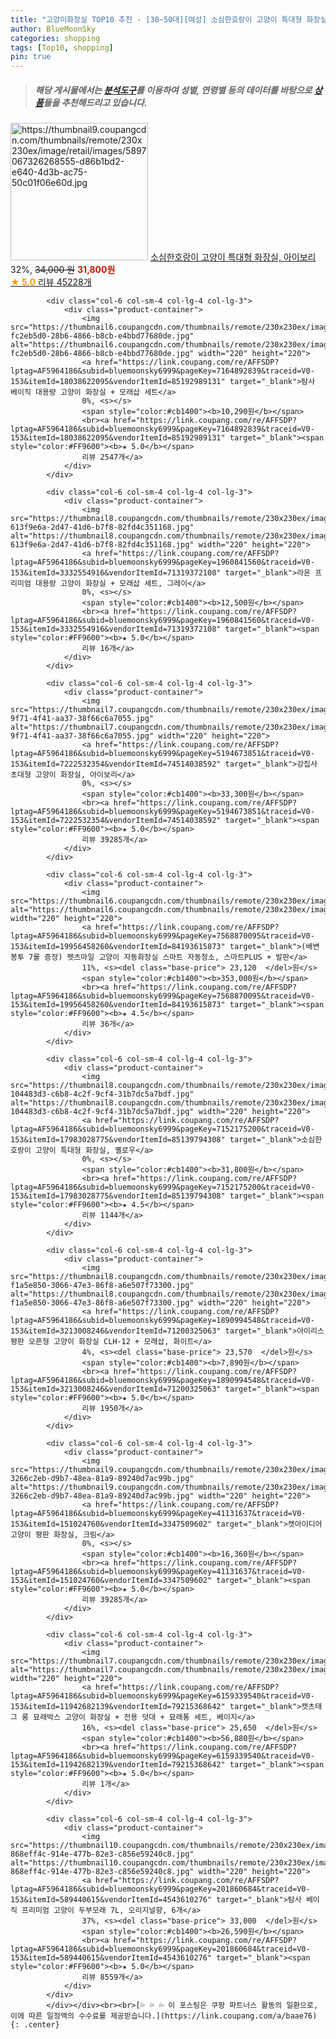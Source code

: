 ```yaml
---
title: "고양이화장실 TOP10 추천 - [30~50대][여성] 소심한호랑이 고양이 특대형 화장실, 아이보리"
author: BlueMoonSky
categories: shopping
tags: [Top10, shopping]
pin: true
---
```


> ##### 해당 게시물에서는 [**분석도구**](https://itemscout.io/)를 이용하여 **성별**, **연령별** 등의 데이터를 바탕으로 [**상품**](https://link.coupang.com/a/baae76)들을 추천해드리고 있습니다.
<div class="container"><div class="row">
            <div class="col-6 col-sm-4 col-lg-4 col-lg-3">
                <div class="product-container">
                    <img src="https://thumbnail9.coupangcdn.com/thumbnails/remote/230x230ex/image/retail/images/5897067326268555-d86b1bd2-e640-4d3b-ac75-50c01f06e60d.jpg" alt="https://thumbnail9.coupangcdn.com/thumbnails/remote/230x230ex/image/retail/images/5897067326268555-d86b1bd2-e640-4d3b-ac75-50c01f06e60d.jpg" width="220" height="220">
                    <a href="https://link.coupang.com/re/AFFSDP?lptag=AF5964186&subid=bluemoonsky6999&pageKey=7152175200&traceid=V0-153&itemId=17983028777&vendorItemId=85139794316" target="_blank">소심한호랑이 고양이 특대형 화장실, 아이보리</a>
                    32%, <s><del class="base-price"> 34,000  </del>원</s> 
                    <span style="color:#cb1400"><b>31,800원</b></span>
                    <br><a href="https://link.coupang.com/re/AFFSDP?lptag=AF5964186&subid=bluemoonsky6999&pageKey=7152175200&traceid=V0-153&itemId=17983028777&vendorItemId=85139794316" target="_blank"><span style="color:#FF9600"><b>★ 5.0</b></span>
                    리뷰 45228개</a>
                </div>
            </div>
            
            <div class="col-6 col-sm-4 col-lg-4 col-lg-3">
                <div class="product-container">
                    <img src="https://thumbnail6.coupangcdn.com/thumbnails/remote/230x230ex/image/retail/images/1376570857394086-fc2eb5d0-28b6-4866-b8cb-e4bbd77680de.jpg" alt="https://thumbnail6.coupangcdn.com/thumbnails/remote/230x230ex/image/retail/images/1376570857394086-fc2eb5d0-28b6-4866-b8cb-e4bbd77680de.jpg" width="220" height="220">
                    <a href="https://link.coupang.com/re/AFFSDP?lptag=AF5964186&subid=bluemoonsky6999&pageKey=7164892839&traceid=V0-153&itemId=18038622095&vendorItemId=85192989131" target="_blank">탐사 베이직 대용량 고양이 화장실 + 모래삽 세트</a>
                    0%, <s></s> 
                    <span style="color:#cb1400"><b>10,290원</b></span>
                    <br><a href="https://link.coupang.com/re/AFFSDP?lptag=AF5964186&subid=bluemoonsky6999&pageKey=7164892839&traceid=V0-153&itemId=18038622095&vendorItemId=85192989131" target="_blank"><span style="color:#FF9600"><b>★ 5.0</b></span>
                    리뷰 2547개</a>
                </div>
            </div>
            
            <div class="col-6 col-sm-4 col-lg-4 col-lg-3">
                <div class="product-container">
                    <img src="https://thumbnail8.coupangcdn.com/thumbnails/remote/230x230ex/image/retail/images/40760921966932-613f9e6a-2d47-41d6-b7f8-82fd4c351168.jpg" alt="https://thumbnail8.coupangcdn.com/thumbnails/remote/230x230ex/image/retail/images/40760921966932-613f9e6a-2d47-41d6-b7f8-82fd4c351168.jpg" width="220" height="220">
                    <a href="https://link.coupang.com/re/AFFSDP?lptag=AF5964186&subid=bluemoonsky6999&pageKey=1960841560&traceid=V0-153&itemId=3332554916&vendorItemId=71319372108" target="_blank">라온 프리미엄 대용량 고양이 화장실 + 모래삽 세트, 그레이</a>
                    0%, <s></s> 
                    <span style="color:#cb1400"><b>12,500원</b></span>
                    <br><a href="https://link.coupang.com/re/AFFSDP?lptag=AF5964186&subid=bluemoonsky6999&pageKey=1960841560&traceid=V0-153&itemId=3332554916&vendorItemId=71319372108" target="_blank"><span style="color:#FF9600"><b>★ 5.0</b></span>
                    리뷰 16개</a>
                </div>
            </div>
            
            <div class="col-6 col-sm-4 col-lg-4 col-lg-3">
                <div class="product-container">
                    <img src="https://thumbnail7.coupangcdn.com/thumbnails/remote/230x230ex/image/retail/images/2021/03/17/9/0/f74d3150-9f71-4f41-aa37-38f66c6a7055.jpg" alt="https://thumbnail7.coupangcdn.com/thumbnails/remote/230x230ex/image/retail/images/2021/03/17/9/0/f74d3150-9f71-4f41-aa37-38f66c6a7055.jpg" width="220" height="220">
                    <a href="https://link.coupang.com/re/AFFSDP?lptag=AF5964186&subid=bluemoonsky6999&pageKey=5194673851&traceid=V0-153&itemId=7222532354&vendorItemId=74514038592" target="_blank">강집사 초대형 고양이 화장실, 아이보리</a>
                    0%, <s></s> 
                    <span style="color:#cb1400"><b>33,300원</b></span>
                    <br><a href="https://link.coupang.com/re/AFFSDP?lptag=AF5964186&subid=bluemoonsky6999&pageKey=5194673851&traceid=V0-153&itemId=7222532354&vendorItemId=74514038592" target="_blank"><span style="color:#FF9600"><b>★ 5.0</b></span>
                    리뷰 39285개</a>
                </div>
            </div>
            
            <div class="col-6 col-sm-4 col-lg-4 col-lg-3">
                <div class="product-container">
                    <img src="https://thumbnail6.coupangcdn.com/thumbnails/remote/230x230ex/image/vendor_inventory/81f6/26f24542e90b6bff7da66124fde243acb15f51af25f37616ecdf83ea1177.png" alt="https://thumbnail6.coupangcdn.com/thumbnails/remote/230x230ex/image/vendor_inventory/81f6/26f24542e90b6bff7da66124fde243acb15f51af25f37616ecdf83ea1177.png" width="220" height="220">
                    <a href="https://link.coupang.com/re/AFFSDP?lptag=AF5964186&subid=bluemoonsky6999&pageKey=7568870095&traceid=V0-153&itemId=19956458260&vendorItemId=84193615873" target="_blank">(배변봉투 7롤 증정) 펫츠마일 고양이 자동화장실 스마트 자동청소, 스마트PLUS + 발판</a>
                    11%, <s><del class="base-price"> 23,120  </del>원</s> 
                    <span style="color:#cb1400"><b>353,000원</b></span>
                    <br><a href="https://link.coupang.com/re/AFFSDP?lptag=AF5964186&subid=bluemoonsky6999&pageKey=7568870095&traceid=V0-153&itemId=19956458260&vendorItemId=84193615873" target="_blank"><span style="color:#FF9600"><b>★ 4.5</b></span>
                    리뷰 36개</a>
                </div>
            </div>
            
            <div class="col-6 col-sm-4 col-lg-4 col-lg-3">
                <div class="product-container">
                    <img src="https://thumbnail8.coupangcdn.com/thumbnails/remote/230x230ex/image/retail/images/5896712877282873-104483d3-c6b8-4c2f-9cf4-31b7dc5a7bdf.jpg" alt="https://thumbnail8.coupangcdn.com/thumbnails/remote/230x230ex/image/retail/images/5896712877282873-104483d3-c6b8-4c2f-9cf4-31b7dc5a7bdf.jpg" width="220" height="220">
                    <a href="https://link.coupang.com/re/AFFSDP?lptag=AF5964186&subid=bluemoonsky6999&pageKey=7152175200&traceid=V0-153&itemId=17983028775&vendorItemId=85139794308" target="_blank">소심한호랑이 고양이 특대형 화장실, 옐로우</a>
                    0%, <s></s> 
                    <span style="color:#cb1400"><b>31,800원</b></span>
                    <br><a href="https://link.coupang.com/re/AFFSDP?lptag=AF5964186&subid=bluemoonsky6999&pageKey=7152175200&traceid=V0-153&itemId=17983028775&vendorItemId=85139794308" target="_blank"><span style="color:#FF9600"><b>★ 4.5</b></span>
                    리뷰 1144개</a>
                </div>
            </div>
            
            <div class="col-6 col-sm-4 col-lg-4 col-lg-3">
                <div class="product-container">
                    <img src="https://thumbnail8.coupangcdn.com/thumbnails/remote/230x230ex/image/retail/images/4955022196984163-f1a5e850-3066-47e3-86f8-a6e507f73300.jpg" alt="https://thumbnail8.coupangcdn.com/thumbnails/remote/230x230ex/image/retail/images/4955022196984163-f1a5e850-3066-47e3-86f8-a6e507f73300.jpg" width="220" height="220">
                    <a href="https://link.coupang.com/re/AFFSDP?lptag=AF5964186&subid=bluemoonsky6999&pageKey=1890994548&traceid=V0-153&itemId=3213008246&vendorItemId=71200325063" target="_blank">아이리스 평판 오픈형 고양이 화장실 CLH-12 + 모래삽, 화이트</a>
                    4%, <s><del class="base-price"> 23,570  </del>원</s> 
                    <span style="color:#cb1400"><b>7,890원</b></span>
                    <br><a href="https://link.coupang.com/re/AFFSDP?lptag=AF5964186&subid=bluemoonsky6999&pageKey=1890994548&traceid=V0-153&itemId=3213008246&vendorItemId=71200325063" target="_blank"><span style="color:#FF9600"><b>★ 5.0</b></span>
                    리뷰 1950개</a>
                </div>
            </div>
            
            <div class="col-6 col-sm-4 col-lg-4 col-lg-3">
                <div class="product-container">
                    <img src="https://thumbnail9.coupangcdn.com/thumbnails/remote/230x230ex/image/retail/images/433590811091798-3266c2eb-d9b7-48ea-81a9-89240d7ac99b.jpg" alt="https://thumbnail9.coupangcdn.com/thumbnails/remote/230x230ex/image/retail/images/433590811091798-3266c2eb-d9b7-48ea-81a9-89240d7ac99b.jpg" width="220" height="220">
                    <a href="https://link.coupang.com/re/AFFSDP?lptag=AF5964186&subid=bluemoonsky6999&pageKey=41131637&traceid=V0-153&itemId=151024760&vendorItemId=3347509602" target="_blank">캣아이디어 고양이 평판 화장실, 크림</a>
                    0%, <s></s> 
                    <span style="color:#cb1400"><b>16,360원</b></span>
                    <br><a href="https://link.coupang.com/re/AFFSDP?lptag=AF5964186&subid=bluemoonsky6999&pageKey=41131637&traceid=V0-153&itemId=151024760&vendorItemId=3347509602" target="_blank"><span style="color:#FF9600"><b>★ 5.0</b></span>
                    리뷰 39285개</a>
                </div>
            </div>
            
            <div class="col-6 col-sm-4 col-lg-4 col-lg-3">
                <div class="product-container">
                    <img src="https://thumbnail7.coupangcdn.com/thumbnails/remote/230x230ex/image/rs_quotation_api/amzrayen/33c8768265ab4a2598b9a1d8bf639f9c.jpg" alt="https://thumbnail7.coupangcdn.com/thumbnails/remote/230x230ex/image/rs_quotation_api/amzrayen/33c8768265ab4a2598b9a1d8bf639f9c.jpg" width="220" height="220">
                    <a href="https://link.coupang.com/re/AFFSDP?lptag=AF5964186&subid=bluemoonsky6999&pageKey=6159339540&traceid=V0-153&itemId=11942682139&vendorItemId=79215368642" target="_blank">캣츠태그 롱 묘래박스 고양이 화장실 + 전용 덧대 + 묘래통 세트, 베이지</a>
                    16%, <s><del class="base-price"> 25,650  </del>원</s> 
                    <span style="color:#cb1400"><b>56,880원</b></span>
                    <br><a href="https://link.coupang.com/re/AFFSDP?lptag=AF5964186&subid=bluemoonsky6999&pageKey=6159339540&traceid=V0-153&itemId=11942682139&vendorItemId=79215368642" target="_blank"><span style="color:#FF9600"><b>★ 5.0</b></span>
                    리뷰 1개</a>
                </div>
            </div>
            
            <div class="col-6 col-sm-4 col-lg-4 col-lg-3">
                <div class="product-container">
                    <img src="https://thumbnail10.coupangcdn.com/thumbnails/remote/230x230ex/image/retail/images/151728368036699-868eff4c-914e-477b-82e3-c856e59240c8.jpg" alt="https://thumbnail10.coupangcdn.com/thumbnails/remote/230x230ex/image/retail/images/151728368036699-868eff4c-914e-477b-82e3-c856e59240c8.jpg" width="220" height="220">
                    <a href="https://link.coupang.com/re/AFFSDP?lptag=AF5964186&subid=bluemoonsky6999&pageKey=201860684&traceid=V0-153&itemId=589440615&vendorItemId=4543610276" target="_blank">탐사 베이직 프리미엄 고양이 두부모래 7L, 오리지널향, 6개</a>
                    37%, <s><del class="base-price"> 33,000  </del>원</s> 
                    <span style="color:#cb1400"><b>26,590원</b></span>
                    <br><a href="https://link.coupang.com/re/AFFSDP?lptag=AF5964186&subid=bluemoonsky6999&pageKey=201860684&traceid=V0-153&itemId=589440615&vendorItemId=4543610276" target="_blank"><span style="color:#FF9600"><b>★ 5.0</b></span>
                    리뷰 8559개</a>
                </div>
            </div>
            </div></div><br><br>[💦 💦 💦 이 포스팅은 쿠팡 파트너스 활동의 일환으로, 이에 따른 일정액의 수수료를 제공받습니다.](https://link.coupang.com/a/baae76){: .center}